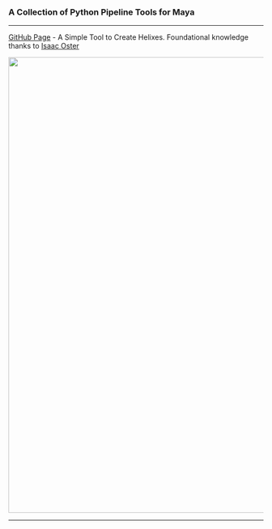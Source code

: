<h3>A Collection of Python Pipeline Tools for Maya</h3>

---

 
   
[GitHub Page](https://github.com/BlakeXYZ/Maya-Tools/tree/main/_helix_creator) - A Simple Tool to Create Helixes. Foundational knowledge thanks to [Isaac Oster](https://isaacoster.gumroad.com/l/oUpTB?layout=profile&recommended_by=library)



<p align="center">
<img src="https://github.com/BlakeXYZ/Maya-Tools/assets/37947050/1989a23e-d74f-4114-a47f-066bb95905a0" width="900">
</p>


---
